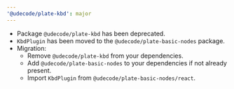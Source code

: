 ```yaml
---
'@udecode/plate-kbd': major
---
```


- Package `@udecode/plate-kbd` has been deprecated.
- `KbdPlugin` has been moved to the `@udecode/plate-basic-nodes` package.
- Migration:
  - Remove `@udecode/plate-kbd` from your dependencies.
  - Add `@udecode/plate-basic-nodes` to your dependencies if not already present.
  - Import `KbdPlugin` from `@udecode/plate-basic-nodes/react`.
